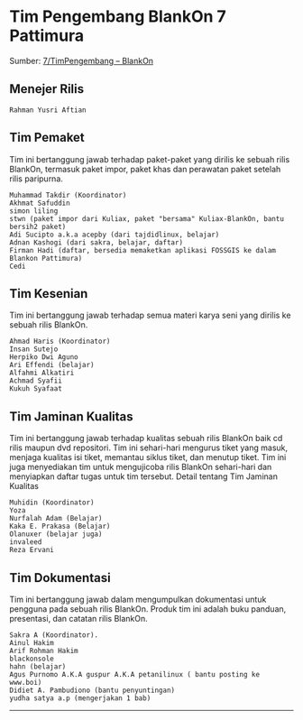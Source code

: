 # Tim Pengembang BlankOn 7 Pattimura
Sumber: [7/TimPengembang – BlankOn](http://dev.blankonlinux.or.id/wiki/7/TimPengembang)
## Menejer Rilis

    Rahman Yusri Aftian

## Tim Pemaket

Tim ini bertanggung jawab terhadap paket-paket yang dirilis ke sebuah rilis BlankOn, termasuk paket impor, paket khas dan perawatan paket setelah rilis paripurna.

    Muhammad Takdir (Koordinator)
    Akhmat Safuddin
    simon liling
    stwn (paket impor dari Kuliax, paket "bersama" Kuliax-BlankOn, bantu bersih2 paket)
    Adi Sucipto a.k.a acepby (dari tajdidlinux, belajar)
    Adnan Kashogi (dari sakra, belajar, daftar)
    Firman Hadi (daftar, bersedia memaketkan aplikasi FOSSGIS ke dalam Blankon Pattimura)
    Cedi 

## Tim Kesenian

Tim ini bertanggung jawab terhadap semua materi karya seni yang dirilis ke sebuah rilis BlankOn.

    Ahmad Haris (Koordinator)
    Insan Sutejo
    Herpiko Dwi Aguno
    Ari Effendi (belajar)
    Alfahmi Alkatiri
    Achmad Syafii
    Kukuh Syafaat 

## Tim Jaminan Kualitas

Tim ini bertanggung jawab terhadap kualitas sebuah rilis BlankOn baik cd rilis maupun dvd repositori. Tim ini sehari-hari mengurus tiket yang masuk, menjaga kualitas isi tiket, memantau siklus tiket, dan menutup tiket. Tim ini juga menyediakan tim untuk mengujicoba rilis BlankOn sehari-hari dan menyiapkan daftar tugas untuk tim tersebut. Detail tentang Tim Jaminan Kualitas

    Muhidin (Koordinator)
    Yoza
    Nurfalah Adam (Belajar)
    Kaka E. Prakasa (Belajar)
    Olanuxer (belajar juga)
    invaleed
    Reza Ervani 

## Tim Dokumentasi

Tim ini bertanggung jawab dalam mengumpulkan dokumentasi untuk pengguna pada sebuah rilis BlankOn. Produk tim ini adalah buku panduan, presentasi, dan catatan rilis BlankOn.

    Sakra A (Koordinator).
    Ainul Hakim
    Arif Rohman Hakim
    blackonsole
    hahn (belajar)
    Agus Purnomo A.K.A guspur A.K.A petanilinux ( bantu posting ke www.boi)
    Didiet A. Pambudiono (bantu penyuntingan)
    yudha satya a.p (mengerjakan 1 bab) 
    
    


---
 



